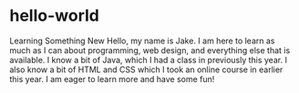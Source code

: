 # hello-world
Learning Something New
Hello, my name is Jake. I am here to learn as much as I can about programming, web design, and everything else that is available. I know a bit of Java, which I had a class in previously this year. I also know a bit of HTML and CSS which I took an online course in earlier this year. I am eager to learn more and have some fun!
